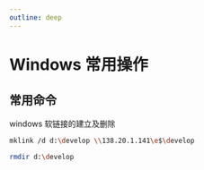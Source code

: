 ```yaml
---
outline: deep
---
```


# Windows 常用操作

## 常用命令

windows 软链接的建立及删除

```bash
mklink /d d:\develop \\138.20.1.141\e$\develop
```

```bash
rmdir d:\develop
```